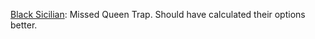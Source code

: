 [Black Sicilian](https://lichess.org/Wzv19IhK/black#45): Missed Queen Trap. Should have calculated their options better.
